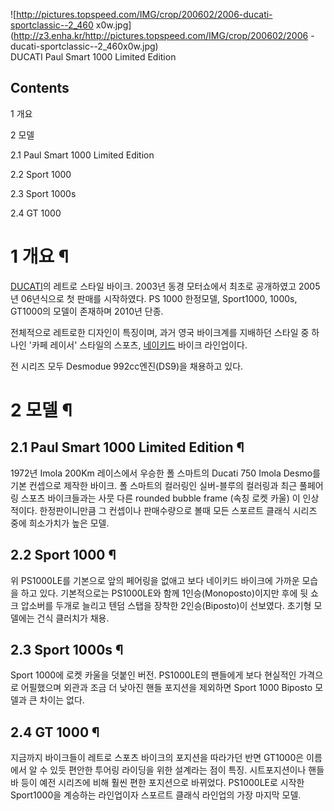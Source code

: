 ![http://pictures.topspeed.com/IMG/crop/200602/2006-ducati-sportclassic--2_460
x0w.jpg](http://z3.enha.kr/http://pictures.topspeed.com/IMG/crop/200602/2006
-ducati-sportclassic--2_460x0w.jpg)  
DUCATI Paul Smart 1000 Limited Edition

## Contents

    

1 개요

2 모델

    

2.1 Paul Smart 1000 Limited Edition

2.2 Sport 1000

2.3 Sport 1000s

2.4 GT 1000

# 1 개요 ¶

  

[DUCATI](DUCATI.md)의 레트로 스타일 바이크. 2003년 동경 모터쇼에서 최초로 공개하였고 2005년 06년식으로 첫
판매를 시작하였다. PS 1000 한정모델, Sport1000, 1000s, GT1000의 모델이 존재하며 2010년 단종.

  

전체적으로 레트로한 디자인이 특징이며, 과거 영국 바이크계를 지배하던 스타일 중 하나인 '카페 레이서' 스타일의 스포츠,
[네이키드](%EB%84%A4%EC%9D%B4%ED%82%A4%EB%93%9C.md) 바이크 라인업이다.

  

전 시리즈 모두 Desmodue 992cc엔진(DS9)을 채용하고 있다.  

# 2 모델 ¶

  

## 2.1 Paul Smart 1000 Limited Edition ¶

  

1972년 Imola 200Km 레이스에서 우승한 폴 스마트의 Ducati 750 Imola Desmo를 기본 컨셉으로 제작한 바이크. 폴
스마트의 컬러링인 실버-블루의 컬러링과 최근 풀페어링 스포츠 바이크들과는 사뭇 다른 rounded bubble frame (속칭 로켓 카울)
이 인상적이다. 한정판이니만큼 그 컨셉이나 판매수량으로 볼때 모든 스포르트 클래식 시리즈 중에 희소가치가 높은 모델.  

## 2.2 Sport 1000 ¶

  

위 PS1000LE를 기본으로 앞의 페어링을 없애고 보다 네이키드 바이크에 가까운 모습을 하고 있다. 기본적으로는 PS1000LE와 함께
1인승(Monoposto)이지만 후에 뒷 쇼크 압소버를 두개로 늘리고 텐덤 스탭을 장착한 2인승(Biposto)이 선보였다. 초기형 모델에는
건식 클러치가 채용.  

## 2.3 Sport 1000s ¶

  

Sport 1000에 로켓 카울을 덧붙인 버전. PS1000LE의 팬들에게 보다 현실적인 가격으로 어필했으며 외관과 조금 더 낮아진 핸들
포지션을 제외하면 Sport 1000 Biposto 모델과 큰 차이는 없다.  

## 2.4 GT 1000 ¶

  

지금까지 바이크들이 레트로 스포츠 바이크의 포지션을 따라가던 반면 GT1000은 이름에서 알 수 있듯 편안한 투어링 라이딩을 위한 설계라는
점이 특징. 시트포지션이나 핸들바 등이 예전 시리즈에 비해 훨씬 편한 포지션으로 바뀌었다. PS1000LE로 시작한 Sport1000을
계승하는 라인업이자 스포르트 클래식 라인업의 가장 마지막 모델.  

